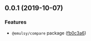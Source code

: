 ## 0.0.1 (2019-10-07)


### Features

* `@emulsy/compare` package ([fb0c3a6](https://github.com/gavar/emulsy/commit/fb0c3a6))
